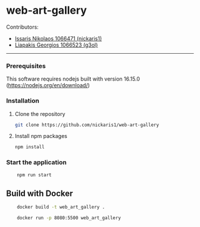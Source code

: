 # web-art-gallery

Contributors:
- [Issaris Nikolaos 1066471 (nickaris1)](https://github.com/nickaris1 "Issaris Nikolaos")
- [Liapakis Georgios 1066523 (g3ol)](https://github.com/G3OL "Liapakis Georgios")

---
### Prerequisites

This software requires nodejs built with version 16.15.0 (https://nodejs.org/en/download/)


### Installation
1. Clone the repository 
   ```sh
   git clone https://github.com/nickaris1/web-art-gallery
   ```
2. Install npm packages
   ```sh
   npm install
   ```
### Start the application
```sh
    npm run start
```


## Build with Docker
```sh
    docker build -t web_art_gallery .
```

```sh
    docker run -p 8080:5500 web_art_gallery
```